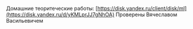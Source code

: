 Домашние теоритеческие работы: [https://disk.yandex.ru/client/disk/ml](https://disk.yandex.ru/d/yKMLprJJ7gNhOA)
Проверены Вячеславом Васильевичем
